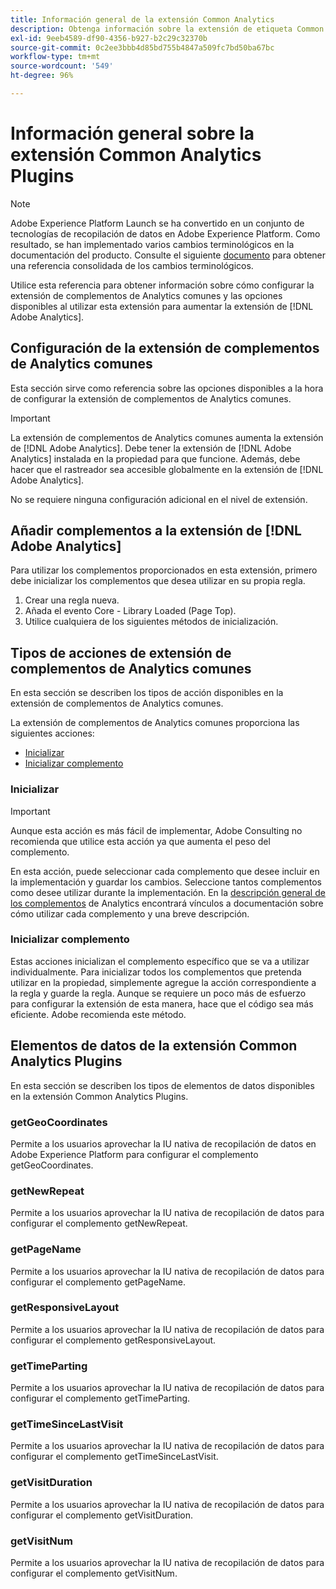 ```yaml
---
title: Información general de la extensión Common Analytics
description: Obtenga información sobre la extensión de etiqueta Common Analytics en Adobe Experience Platform.
exl-id: 9eeb4589-df90-4356-b927-b2c29c32370b
source-git-commit: 0c2ee3bbb4d85bd755b4847a509fc7bd50ba67bc
workflow-type: tm+mt
source-wordcount: '549'
ht-degree: 96%

---
```


# Información general sobre la extensión Common Analytics Plugins

>[!NOTE]
>
>Adobe Experience Platform Launch se ha convertido en un conjunto de tecnologías de recopilación de datos en Adobe Experience Platform. Como resultado, se han implementado varios cambios terminológicos en la documentación del producto. Consulte el siguiente [documento](../../../term-updates.md) para obtener una referencia consolidada de los cambios terminológicos.

Utilice esta referencia para obtener información sobre cómo configurar la extensión de complementos de Analytics comunes y las opciones disponibles al utilizar esta extensión para aumentar la extensión de [!DNL Adobe Analytics].

## Configuración de la extensión de complementos de Analytics comunes

Esta sección sirve como referencia sobre las opciones disponibles a la hora de configurar la extensión de complementos de Analytics comunes.

>[!IMPORTANT]
>
>La extensión de complementos de Analytics comunes aumenta la extensión de [!DNL Adobe Analytics]. Debe tener la extensión de [!DNL Adobe Analytics] instalada en la propiedad para que funcione. Además, debe hacer que el rastreador sea accesible globalmente en la extensión de [!DNL Adobe Analytics].

No se requiere ninguna configuración adicional en el nivel de extensión.

## Añadir complementos a la extensión de [!DNL Adobe Analytics]

Para utilizar los complementos proporcionados en esta extensión, primero debe inicializar los complementos que desea utilizar en su propia regla.

1. Crear una regla nueva.
1. Añada el evento Core - Library Loaded (Page Top).
1. Utilice cualquiera de los siguientes métodos de inicialización.

## Tipos de acciones de extensión de complementos de Analytics comunes

En esta sección se describen los tipos de acción disponibles en la extensión de complementos de Analytics comunes.

La extensión de complementos de Analytics comunes proporciona las siguientes acciones:

* [Inicializar](#initialize)
* [Inicializar complemento](#initialize-plugin)

### Inicializar

>[!IMPORTANT]
>
>Aunque esta acción es más fácil de implementar, Adobe Consulting no recomienda que utilice esta acción ya que aumenta el peso del complemento.

En esta acción, puede seleccionar cada complemento que desee incluir en la implementación y guardar los cambios. Seleccione tantos complementos como desee utilizar durante la implementación. En la [descripción general de los complementos](https://experienceleague.adobe.com/docs/analytics/implementation/vars/plugins/impl-plugins.html?lang=es) de Analytics encontrará vínculos a documentación sobre cómo utilizar cada complemento y una breve descripción.

### Inicializar complemento

Estas acciones inicializan el complemento específico que se va a utilizar individualmente. Para inicializar todos los complementos que pretenda utilizar en la propiedad, simplemente agregue la acción correspondiente a la regla y guarde la regla. Aunque se requiere un poco más de esfuerzo para configurar la extensión de esta manera, hace que el código sea más eficiente. Adobe recomienda este método.

## Elementos de datos de la extensión Common Analytics Plugins

En esta sección se describen los tipos de elementos de datos disponibles en la extensión Common Analytics Plugins.

### getGeoCoordinates

Permite a los usuarios aprovechar la IU nativa de recopilación de datos en Adobe Experience Platform para configurar el complemento getGeoCoordinates.

### getNewRepeat

Permite a los usuarios aprovechar la IU nativa de recopilación de datos para configurar el complemento getNewRepeat.

### getPageName

Permite a los usuarios aprovechar la IU nativa de recopilación de datos para configurar el complemento getPageName.

### getResponsiveLayout

Permite a los usuarios aprovechar la IU nativa de recopilación de datos para configurar el complemento getResponsiveLayout.

### getTimeParting

Permite a los usuarios aprovechar la IU nativa de recopilación de datos para configurar el complemento getTimeParting.

### getTimeSinceLastVisit

Permite a los usuarios aprovechar la IU nativa de recopilación de datos para configurar el complemento getTimeSinceLastVisit.

### getVisitDuration

Permite a los usuarios aprovechar la IU nativa de recopilación de datos para configurar el complemento getVisitDuration.

### getVisitNum

Permite a los usuarios aprovechar la IU nativa de recopilación de datos para configurar el complemento getVisitNum.
